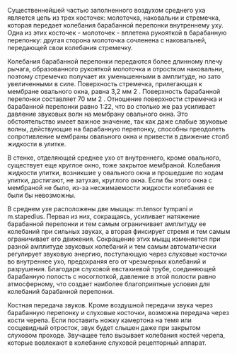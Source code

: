 Существеннейшей частью заполненного воздухом среднего уха является цепь из трех косточек:
молоточка, наковальни и стремечка, которая передает колебания барабанной перепонки внутреннему уху. Одна
из этих косточек - молоточек - вплетена рукояткой в барабанную перепонку: другая сторона молоточка сочленена
с наковальней, передающей свои колебания стремечку.

Колебания барабанной перепонки передаются более длинному плечу рычага, образованного рукояткой
молоточка и отростком наковальни, поэтому стремечко получает их уменьшенными в амплитуде, но зато
увеличенными в силе. Поверхность стремечка, прилегающая к мембране овального окна, равна 3,2 мм 2 .
Поверхность барабанной перепонки составляет 70 мм 2 . Отношение поверхности стремечка и барабанной
перепонки равно 1:22, что во столько же раз усиливает давление звуковых волн на мембрану овального окна. Это
обстоятельство имеет важное значение, так как даже слабые звуковые волны, действующие на барабанную
перепонку, способны преодолеть сопротивление мембраны овального окна и привести в движение столб
жидкости в улитке.

В стенке, отделяющей среднее ухо от внутреннего, кроме овального, существует еще круглое окно, тоже
закрытое мембраной. Колебания жидкости улитки, возникшие у овального окна и прошедшие по ходам улитки,
достигают, не затухая, круглого окна. Если бы этого окна с мембраной не было, из-за несжимаемости жидкости
колебания ее были бы невозможны.

В среднем ухе расположены две мышцы: m.tensor tympani и m.stapedius. Первая из них, сокращаясь, усиливает
натяжение барабанной перепонки и тем самым ограничивает амплитуду ее колебаний при сильных звуках, а
вторая фиксирует стремя и тем самым ограничивает его движения. Сокращение этих мыщц изменяется при
разной амплитуде звуковых колебаний и тем самым автоматически регулирует звуковую энергию, поступающую
через слуховые косточки во внутреннее ухо, предохраняя его от чрезмерных колебаний и разрушения. Благодаря
слуховой евстахиевой трубе, соединяющей барабанную полость с носоглоткой, давление в этой полости равно
атмосферному, что создает наиболее благоприятные условия для колебаний барабанной перепонки.

Костная передача звуков. Кроме воздушной передачи звука через барабанную перепонку и слуховые косточки,
возможна передача через кости черепа. Если поставить ножку камертона на темя или сосцевидный отросток, звук
будет слышен даже при закрытом слуховом проходе. Звучащее тело вызывает колебания костей черепа, которые
вовлекают в колебание слуховой рецепторный аппарат.